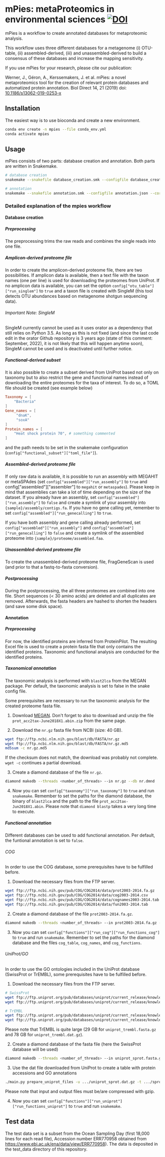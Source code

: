 # mPies: metaProteomics in environmental sciences [![DOI](https://zenodo.org/badge/161555171.svg)](https://zenodo.org/badge/latestdoi/161555171)


mPies is a workflow to create annotated databases for metaproteomic analysis.

This workflow uses three different databases for a metagenome (i) OTU-table, (ii) assembled-derived, (iii) and
unassembled-derived to build a consensus of these databases and increase the mapping sensitivity.

If you use mPies for your research, please cite our publication:

Werner, J., Géron, A., Kerssemakers, J. et al. mPies: a novel metaproteomics tool for the creation of relevant protein databases and automatized protein annotation. Biol Direct 14, 21 (2019) doi: [10.1186/s13062-019-0253-x](https://doi.org/10.1186/s13062-019-0253-x)

## Installation

The easiest way is to use bioconda and create a new environment.

```bash
conda env create -n mpies --file conda_env.yml
conda activate mpies
```

## Usage

mPies consists of two parts: database creation and annotation. Both parts are written in Snakemake.

```bash
# database creation
snakemake --snakefile database_creation.smk --configfile database_creation.json --cores 28

# annotation
snakemake --snakefile annotation.smk --configfile annotation.json --cores 28
```

### Detailed explanation of the mpies workflow

#### Database creation

##### Preprocessing

The preprocessing trims the raw reads and combines the single reads into one file.

##### Amplicon-derived proteome file

In order to create the amplicon-derived proteome file, there are two possibilities. If amplicon data is available,
then a text file with the taxon names (one per line) is used for downloading the proteomes from UniProt. If no
amplicon data is available, you can set the option `config["otu_table"]["run_singlem"]` to `true` and a taxon file is
created with SingleM (this tool detects OTU abundances based on metagenome shotgun sequencing data).

###### Important Note: SingleM

SingleM currently cannot be used as it uses orator as a dependency that still relies on Python 3.5. As long as this is not fixed (and since the last code edit in the orator Github repository is 3 years ago (state of this comment: September, 2022), it is not likely that this will happen anytime soon), SingleM cannot be used and is deactivated until further notice.

##### Functional-derived subset

It is also possible to create a subset derived from UniProt based not only on taxonomy but to also restrict the
gene and functional names instead of downloading the entire proteomes for the taxa of interest. To do so, a TOML file
should be created (see example below)

```toml
Taxonomy = [
    "Bacteria"
]
Gene_names = [
     "dnaK",
     "soxA"
]
Protein_names = [
    "Heat shock protein 70", # something commented
]
```

and the path needs to be set in the snakemake configuration (`config["functional_subset"]["toml_file"]`).

##### Assembled-derived proteome file

If only raw data is available, it is possible to run an assembly with MEGAHIT or metaSPAdes (set
`config["assembled"]["run_assembly"]` to `true` and config["assembled"]["assembler"] to `megahit` or `metaspades`).
Please keep in mind that assemblies can take a lot of time depending on the size of the dataset. If you already have an
assembly, set `config["assembled"]["run_assembly"]` to `false` and create a symlink of your assembly into
`{sample}/assembly/contigs.fa`. If you have no gene calling yet, remember to set
`config["assembled"]["run_genecalling"]` to `true`.

If you have both assembly and gene calling already performed, set `config["assembled"]["run_assembly"]` and
`config["assembled"]["run_genecalling"]` to `false` and create a symlink of the assembled proteome into
`{sample}/proteome/assembled.faa`.

##### Unassembled-derived proteome file

To create the unassembled-derived proteome file, FragGeneScan is used (and prior to that a fastq-to-fasta
conversion).

##### Postprocessing

During the postprocessing, the all three proteomes are combined into one file. Short sequences (< 30 amino acids)
are deleted and all duplicates are removed. Afterwards, the fasta headers are hashed to shorten the headers (and save
some disk space).

#### Annotation

##### Preprocessing

For now, the identified proteins are inferred from ProteinPilot. The resulting Excel file is used to create a protein
fasta file that only contains the identified proteins. Taxonomic and functional analysis are conducted for the
identified proteins.

##### Taxonomical annotation

The taxonomic analysis is performed with `blast2lca` from the MEGAN package. Per default, the taxonomic analysis is set
to false in the snake config file.

Some prerequisites are necessary to run the taxonomic analysis for the created proteome fasta file.

1. Download [MEGAN](https://ab.inf.uni-tuebingen.de/software/megan6). Don't forget to also
to download and unzip the file `prot_acc2tax-June2018X1.abin.zip` from the same page.

2. Download the `nr.gz` fasta file from NCBI (size: 40 GB).

```bash
wget ftp://ftp.ncbi.nlm.nih.gov/blast/db/FASTA/nr.gz
wget ftp://ftp.ncbi.nlm.nih.gov/blast/db/FASTA/nr.gz.md5
md5sum -c nr.gz.md5
```

If the checksum does not match, the download was probably not complete. `wget -c` continues a partial download.

3. Create a diamond database of the file `nr.gz`.

```bash
diamond makedb --threads <number_of_threads> --in nr.gz --db nr.dmnd
```

4. Now you can set `config["taxonomy"]["run_taxonomy"]` to `true` and run `snakemake`. Remember to set the paths for the
diamond database, the binary of `blast2lca` and the path to the file `prot_acc2tax-Jun2018X1.abin`. Please note that
`diamond blastp` takes a very long time to execute.

##### Functional annotation

Different databases can be used to add functional annotation. Per default, the funtional annotation is set to `false`.

###### COG

In order to use the COG database, some prerequisites have to be fulfilled before.

1. Download the necessary files from the FTP server.

```bash
wget ftp://ftp.ncbi.nih.gov/pub/COG/COG2014/data/prot2003-2014.fa.gz
wget ftp://ftp.ncbi.nih.gov/pub/COG/COG2014/data/cog2003-2014.csv
wget ftp://ftp.ncbi.nih.gov/pub/COG/COG2014/data/cognames2003-2014.tab
wget ftp://ftp.ncbi.nih.gov/pub/COG/COG2014/data/fun2003-2014.tab
```

2. Create a diamond database of the file `prot2003-2014.fa.gz`.

```bash
diamond makedb --threads <number_of_threads> --in prot2003-2014.fa.gz --db cog.dmnd
```

3. Now you can set `config["functions"]["run_cog"]["run_functions_cog"]` to `true` and run `snakemake`. Remember to set
the paths for the diamond database and the files `cog_table`, `cog_names`, and `cog_functions`.

###### UniProt/GO

In order to use the GO ontologies included in the UniProt database (SwissProt or TrEMBL), some prerequisites have to
be fulfilled before.

1. Download the necessary files from the FTP server.

```bash
# SwissProt
wget ftp://ftp.uniprot.org/pub/databases/uniprot/current_release/knowledgebase/complete/uniprot_sprot.fasta.gz
wget ftp://ftp.uniprot.org/pub/databases/uniprot/current_release/knowledgebase/complete/uniprot_sprot.dat.gz

# TrEMBL
wget ftp://ftp.uniprot.org/pub/databases/uniprot/current_release/knowledgebase/complete/uniprot_trembl.fasta.gz
wget ftp://ftp.uniprot.org/pub/databases/uniprot/current_release/knowledgebase/complete/uniprot_trembl.dat.gz
```

Please note that TrEMBL is quite large (29 GB for `uniprot_trembl.fasta.gz` and 78 GB for `uniprot_trembl.dat.gz`).

2. Create a diamond database of the fasta file (here the SwissProt database will be used)

```bash
diamond makedb --threads <number_of_threads> --in uniprot_sprot.fasta.gz --db sprot.dmnd
```

3. Use the dat file downloaded from UniProt to create a table with protein accessions and GO annotations

```bash
./main.py prepare_uniprot_files -u .../uniprot_sprot.dat.gz -t .../sprot.table.gz
```

Please note that input and output files must be/are compressed with gzip.

4. Now you can set `config["functions"]["run_uniprot"]["run_functions_uniprot"]` to `true` and run `snakemake`.

## Test data

The test data set is a subset from the Ocean Sampling Day (first 18,000 lines for each read file), Accession number
ERR770958 obtained from https://www.ebi.ac.uk/ena/data/view/ERR770958). The data is deposited in the test_data
directory of this repository.
